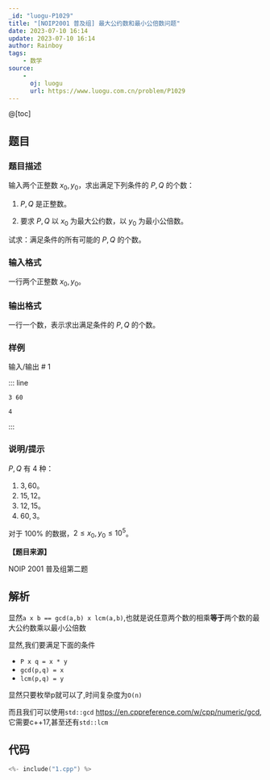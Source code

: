 ```yaml
---
_id: "luogu-P1029"
title: "[NOIP2001 普及组] 最大公约数和最小公倍数问题"
date: 2023-07-10 16:14
update: 2023-07-10 16:14
author: Rainboy
tags:
    - 数学
source: 
    - 
      oj: luogu
      url: https://www.luogu.com.cn/problem/P1029
---
```


@[toc]

## 题目



### 题目描述

输入两个正整数 $x_0, y_0$，求出满足下列条件的 $P, Q$ 的个数：

1. $P,Q$ 是正整数。

2. 要求 $P, Q$ 以 $x_0$ 为最大公约数，以 $y_0$ 为最小公倍数。

试求：满足条件的所有可能的 $P, Q$ 的个数。



### 输入格式
一行两个正整数 $x_0, y_0$。



### 输出格式

一行一个数，表示求出满足条件的 $P, Q$ 的个数。



### 样例



输入/输出 # 1

::: line
```
3 60

```

```
4

```
:::





### 说明/提示
$P,Q$ 有 $4$ 种：

1. $3, 60$。
2. $15, 12$。
3. $12, 15$。
4. $60, 3$。

对于 $100\%$ 的数据，$2 \le x_0, y_0 \le {10}^5$。

**【题目来源】**

NOIP 2001 普及组第二题


## 解析

显然`a x b == gcd(a,b) x lcm(a,b)`,也就是说任意两个数的相乘**等于**两个数的最大公约数乘以最小公倍数

显然,我们要满足下面的条件

- `P x q = x * y`
- `gcd(p,q) = x` 
- `lcm(p,q) = y`

显然只要枚举p就可以了,时间复杂度为`O(n)`


而且我们可以使用`std::gcd` https://en.cppreference.com/w/cpp/numeric/gcd, 它需要c++17,甚至还有`std::lcm`

## 代码

```c
<%- include("1.cpp") %>
```
